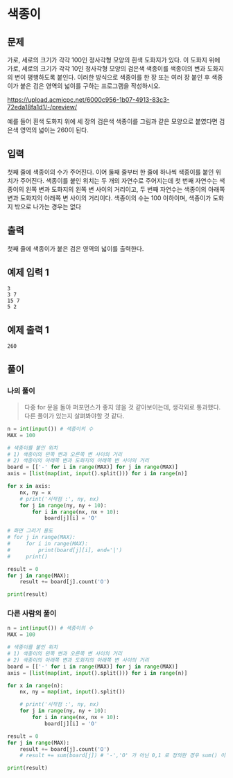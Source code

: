 # 색종이

## 문제

가로, 세로의 크기가 각각 100인 정사각형 모양의 흰색 도화지가 있다. 이 도화지 위에 가로, 세로의 크기가 각각 10인 정사각형 모양의 검은색 색종이를 색종이의 변과 도화지의 변이 평행하도록 붙인다. 이러한 방식으로 색종이를 한 장 또는 여러 장 붙인 후 색종이가 붙은 검은 영역의 넓이를 구하는 프로그램을 작성하시오.

https://upload.acmicpc.net/6000c956-1b07-4913-83c3-72eda18fa1d1/-/preview/

예를 들어 흰색 도화지 위에 세 장의 검은색 색종이를 그림과 같은 모양으로 붙였다면 검은색 영역의 넓이는 260이 된다.

## 입력

첫째 줄에 색종이의 수가 주어진다. 이어 둘째 줄부터 한 줄에 하나씩 색종이를 붙인 위치가 주어진다. 색종이를 붙인 위치는 두 개의 자연수로 주어지는데 첫 번째 자연수는 색종이의 왼쪽 변과 도화지의 왼쪽 변 사이의 거리이고, 두 번째 자연수는 색종이의 아래쪽 변과 도화지의 아래쪽 변 사이의 거리이다. 색종이의 수는 100 이하이며, 색종이가 도화지 밖으로 나가는 경우는 없다

## 출력

첫째 줄에 색종이가 붙은 검은 영역의 넓이를 출력한다.

## 예제 입력 1

```
3
3 7
15 7
5 2

```

## 예제 출력 1

```
260
```

## 풀이

### 나의 풀이

> 다중 for 문을 돌아 퍼포먼스가 좋지 않을 것 같아보이는데, 생각외로 통과했다.
다른 풀이가 있는지 살펴봐야할 것 같다.
> 

```python
n = int(input()) # 색종이의 수
MAX = 100

# 색종이를 붙인 위치
# 1) 색종이의 왼쪽 변과 오른쪽 변 사이의 거리
# 2) 색종이의 아래쪽 변과 도화지의 아래쪽 변 사이의 거리
board = [['-' for i in range(MAX)] for j in range(MAX)]
axis = [list(map(int, input().split())) for i in range(n)]

for x in axis:
    nx, ny = x
    # print('시작점 :', ny, nx)
    for j in range(ny, ny + 10):
        for i in range(nx, nx + 10):
            board[j][i] = 'O'

# 화면 그리기 용도
# for j in range(MAX):
#     for i in range(MAX):
#         print(board[j][i], end='|')
#     print()

result = 0
for j in range(MAX):
    result += board[j].count('O')

print(result)
```

### 다른 사람의 풀이
``` python
n = int(input()) # 색종이의 수
MAX = 100

# 색종이를 붙인 위치
# 1) 색종이의 왼쪽 변과 오른쪽 변 사이의 거리
# 2) 색종이의 아래쪽 변과 도화지의 아래쪽 변 사이의 거리
board = [['-' for i in range(MAX)] for j in range(MAX)]
axis = [list(map(int, input().split())) for i in range(n)]

for x in range(n):
    nx, ny = map(int, input().split())

    # print('시작점 :', ny, nx)
    for j in range(ny, ny + 10):
        for i in range(nx, nx + 10):
            board[j][i] = 'O'

result = 0
for j in range(MAX):
    result += board[j].count('O')
    # result += sum(board[j]) # '-','O' 가 아닌 0,1 로 정의한 경우 sum() 이용 가능

print(result)
```